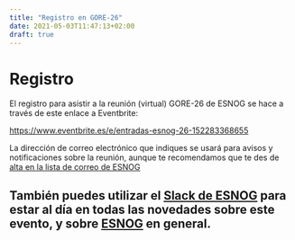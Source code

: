 ```yaml
---
title: "Registro en GORE-26"
date: 2021-05-03T11:47:13+02:00
draft: true
---
```


# Registro

El registro para asistir a la reunión (virtual) GORE-26 de ESNOG se hace a través de este enlace a Eventbrite:

https://www.eventbrite.es/e/entradas-esnog-26-152283368655

La dirección de correo electrónico que indiques se usará para avisos y notificaciones sobre la reunión, aunque te
recomendamos que te des de [alta en la lista de correo de ESNOG](https://www2.esnog.net:8443/cgi-bin/mailman/listinfo/gore)

También puedes utilizar el [Slack de ESNOG](https://esnog.slack.com) para estar al día en todas las novedades sobre este evento, y sobre [ESNOG](https://www.esnog.net) en general. 
---------------------------
